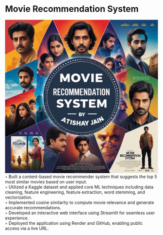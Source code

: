 # Movie Recommendation System
![Movie_Recommendation_System.jpg](Movie_Recommendation_System.jpg)
◦ Built a content-based movie recommender system that suggests the top 5 most similar movies based on user input.
<br>
◦ Utilized a Kaggle dataset and applied core ML techniques including data cleaning, feature engineering, feature extraction, word stemming, and vectorization.
<br>
◦ Implemented cosine similarity to compute movie relevance and generate accurate recommendations.
<br>
◦ Developed an interactive web interface using Streamlit for seamless user experience.
<br>
◦ Deployed the application using Render and GitHub, enabling public access via a live URL.
<br>
